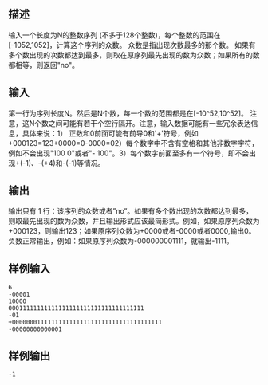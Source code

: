 ## 描述


输入一个长度为N的整数序列 (不多于128个整数)，每个整数的范围在[-1052,1052]，计算这个序列的众数。
众数是指出现次数最多的那个数。
如果有多个数出现的次数都达到最多，则取在原序列最先出现的数为众数；如果所有的数都相等，则返回"no"。

## 输入


第一行为序列长度N。然后是N个数，每一个数的范围都是在[-10^52,10^52]。 注意，这N个数之间可能有若干个空行隔开。注意，输入数据可能有一些冗余表达信息，具体来说：1） 正数和0前面可能有前导0和'+'符号，例如+000123=123+0000=0-0000=02）每个数字中不含有空格和其他非数字字符，例如不会出现"100 0"或者"- 100"。3）每个数字前面至多有一个符号，即不会出现+(-1)、-(+4)和-(-1)等情况。

## 输出


输出只有 1 行：该序列的众数或者”no”。如果有多个数出现的次数都达到最多，则取最先出现的数为众数，并且输出形式应该最简形式。例如，如果原序列众数为+000123，则输出123；如果原序列众数为+0000或者-0000或者0000,输出0。负数正常输出，例如：如果原序列众数为-000000001111，就输出-1111。

## 样例输入


```
6
-00001
10000
00011111111111111111111111111111111111
-01
+000000011111111111111111111111111111111111
-00000000000001
```


## 样例输出


```
-1
```


